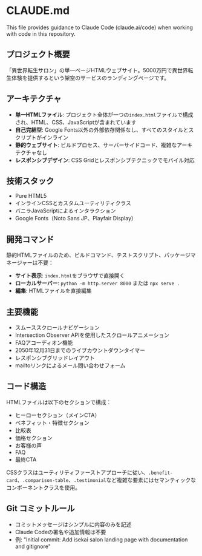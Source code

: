 # CLAUDE.md

This file provides guidance to Claude Code (claude.ai/code) when working with code in this repository.

## プロジェクト概要

「異世界転生サロン」の単一ページHTMLウェブサイト。5000万円で異世界転生体験を提供するという架空のサービスのランディングページです。

## アーキテクチャ

- **単一HTMLファイル**: プロジェクト全体が一つの`index.html`ファイルで構成され、HTML、CSS、JavaScriptが含まれています
- **自己完結型**: Google Fonts以外の外部依存関係なし、すべてのスタイルとスクリプトがインライン
- **静的ウェブサイト**: ビルドプロセス、サーバーサイドコード、複雑なアーキテクチャなし
- **レスポンシブデザイン**: CSS Gridとレスポンシブテクニックでモバイル対応

## 技術スタック

- Pure HTML5
- インラインCSSとカスタムユーティリティクラス
- バニラJavaScriptによるインタラクション
- Google Fonts（Noto Sans JP、Playfair Display）

## 開発コマンド

静的HTMLファイルのため、ビルドコマンド、テストスクリプト、パッケージマネージャーは不要：

- **サイト表示**: `index.html`をブラウザで直接開く
- **ローカルサーバー**: `python -m http.server 8000` または `npx serve .`
- **編集**: HTMLファイルを直接編集

## 主要機能

- スムーススクロールナビゲーション
- Intersection Observer APIを使用したスクロールアニメーション
- FAQアコーディオン機能
- 2050年12月31日までのライブカウントダウンタイマー
- レスポンシブグリッドレイアウト
- mailtoリンクによるメール問い合わせフォーム

## コード構造

HTMLファイルは以下のセクションで構成：
- ヒーローセクション（メインCTA）
- ベネフィット・特徴セクション
- 比較表
- 価格セクション
- お客様の声
- FAQ
- 最終CTA

CSSクラスはユーティリティファーストアプローチに従い、`.benefit-card`、`.comparison-table`、`.testimonial`など複雑な要素にはセマンティックなコンポーネントクラスを使用。

## Git コミットルール

- コミットメッセージはシンプルに内容のみを記述
- Claude Codeの署名や追加情報は不要
- 例: "Initial commit: Add isekai salon landing page with documentation and gitignore"
